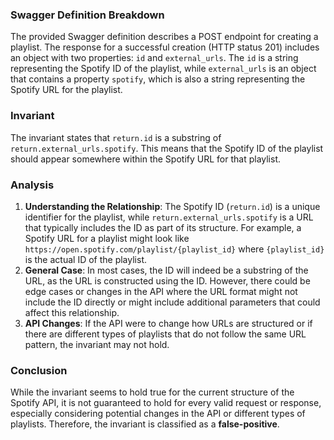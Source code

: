 ### Swagger Definition Breakdown
The provided Swagger definition describes a POST endpoint for creating a playlist. The response for a successful creation (HTTP status 201) includes an object with two properties: `id` and `external_urls`. The `id` is a string representing the Spotify ID of the playlist, while `external_urls` is an object that contains a property `spotify`, which is also a string representing the Spotify URL for the playlist.

### Invariant
The invariant states that `return.id` is a substring of `return.external_urls.spotify`. This means that the Spotify ID of the playlist should appear somewhere within the Spotify URL for that playlist.

### Analysis
1. **Understanding the Relationship**: The Spotify ID (`return.id`) is a unique identifier for the playlist, while `return.external_urls.spotify` is a URL that typically includes the ID as part of its structure. For example, a Spotify URL for a playlist might look like `https://open.spotify.com/playlist/{playlist_id}` where `{playlist_id}` is the actual ID of the playlist.
2. **General Case**: In most cases, the ID will indeed be a substring of the URL, as the URL is constructed using the ID. However, there could be edge cases or changes in the API where the URL format might not include the ID directly or might include additional parameters that could affect this relationship.
3. **API Changes**: If the API were to change how URLs are structured or if there are different types of playlists that do not follow the same URL pattern, the invariant may not hold.

### Conclusion
While the invariant seems to hold true for the current structure of the Spotify API, it is not guaranteed to hold for every valid request or response, especially considering potential changes in the API or different types of playlists. Therefore, the invariant is classified as a **false-positive**.
